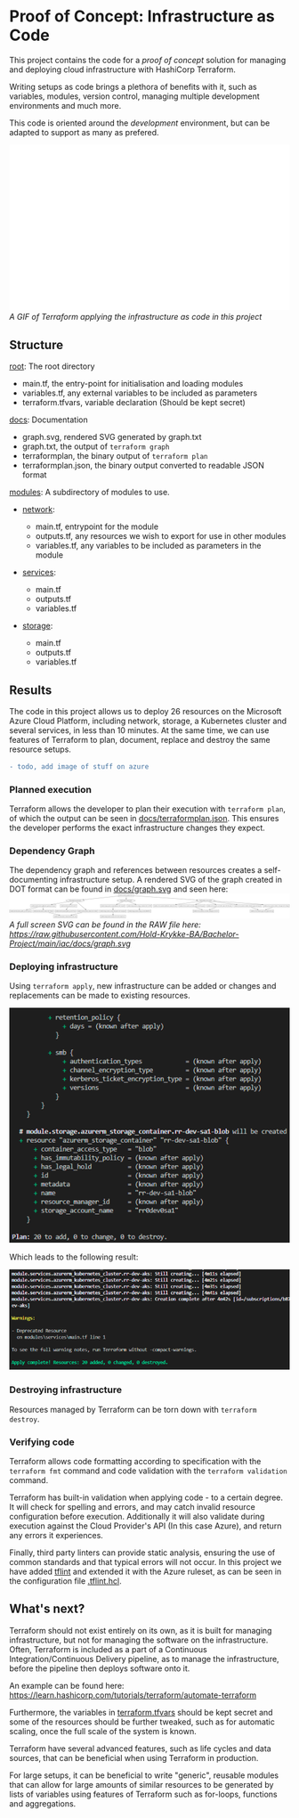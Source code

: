 # Proof of Concept: Infrastructure as Code

This project contains the code for a *proof of concept* solution for managing and deploying cloud infrastructure with HashiCorp Terraform.

Writing setups as code brings a plethora of benefits with it, such as variables, modules, version control, managing multiple development environments and much more.

This code is oriented around the *development* environment, but can be adapted to support as many as prefered.

![A GIF of Terraform applying infrastructure to Azure](docs/terraformapplyplan.gif)  
*A GIF of Terraform applying the infrastructure as code in this project*

## Structure
[root](./): The root directory  
- main.tf, the entry-point for initialisation and loading modules
- variables.tf, any external variables to be included as parameters
- terraform.tfvars, variable declaration (Should be kept secret)

[docs](./docs): Documentation  
- graph.svg, rendered SVG generated by graph.txt
- graph.txt, the output of `terraform graph`
- terraformplan, the binary output of `terraform plan`
- terraformplan.json, the binary output converted to readable JSON format

[modules](./modules): A subdirectory of modules to use.
- [network](./modules/network):
  - main.tf, entrypoint for the module
  - outputs.tf, any resources we wish to export for use in other modules
  - variables.tf, any variables to be included as parameters in the module

- [services](./modules/services):
  - main.tf
  - outputs.tf
  - variables.tf

- [storage](./modules/storage):
  - main.tf
  - outputs.tf
  - variables.tf

## Results
The code in this project allows us to deploy 26 resources on the Microsoft Azure Cloud Platform, including network, storage, a Kubernetes cluster and several services, in less than 10 minutes. At the same time, we can use features of Terraform to plan, document, replace and destroy the same resource setups.

```diff
- todo, add image of stuff on azure
```

### Planned execution
Terraform allows the developer to plan their execution with `terraform plan`, of which the output can be seen in [docs/terraformplan.json](./docs/terraformplan.json). This ensures the developer performs the exact infrastructure changes they expect.

### Dependency Graph
The dependency graph and references between resources creates a self-documenting infrastructure setup. A rendered SVG of the graph created in DOT format can be found in [docs/graph.svg](docs/graph.svg) and seen here:  
![An image of the DiGraph created by terraform graph](docs/graph.svg)  
_A full screen SVG can be found in the RAW file here: https://raw.githubusercontent.com/Hold-Krykke-BA/Bachelor-Project/main/iac/docs/graph.svg_

### Deploying infrastructure
Using `terraform apply`, new infrastructure can be added or changes and replacements can be made to existing resources.

![An image of the console output of terraform apply](docs/terraformapply.png)  

Which leads to the following result:  

![An image of the result of terraform apply, 20 resources created](docs/terraformapplycomplete.png)  

### Destroying infrastructure
Resources managed by Terraform can be torn down with `terraform destroy`.

### Verifying code
Terraform allows code formatting according to specification with the `terraform fmt` command and code validation with the `terraform validation` command.

Terraform has built-in validation when applying code - to a certain degree. It will check for spelling and errors, and may catch invalid resource configuration before execution. Additionally it will also validate during execution against the Cloud Provider's API (In this case Azure), and return any errors it experiences.

Finally, third party linters can provide static analysis, ensuring the use of common standards and that typical errors will not occur. In this project we have added [tflint](https://github.com/terraform-linters/tflint) and extended it with the Azure ruleset, as can be seen in the configuration file [.tflint.hcl](./.tflint.hcl).

## What's next?
Terraform should not exist entirely on its own, as it is built for managing infrastructure, but not for managing the software on the infrastructure.
Often, Terraform is included as a part of a Continuous Integration/Continuous Delivery pipeline, as to manage the infrastructure, before the pipeline then deploys software onto it.

An example can be found here: https://learn.hashicorp.com/tutorials/terraform/automate-terraform  

Furthermore, the variables in [terraform.tfvars](./terraform.tfvars) should be kept secret and some of the resources should be further tweaked, such as for automatic scaling, once the full scale of the system is known.

Terraform have several advanced features, such as life cycles and data sources, that can be beneficial when using Terraform in production.

For large setups, it can be beneficial to write "generic", reusable modules that can allow for large amounts of similar resources to be generated by lists of variables using features of Terraform such as for-loops, functions and aggregations.
